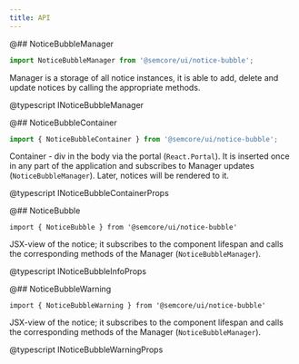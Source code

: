 ```yaml
---
title: API
---
```


@## NoticeBubbleManager

```js
import NoticeBubbleManager from '@semcore/ui/notice-bubble';
```

Manager is a storage of all notice instances, it is able to add, delete and update notices by calling the appropriate methods.

@typescript INoticeBubbleManager

@## NoticeBubbleContainer

```js
import { NoticeBubbleContainer } from '@semcore/ui/notice-bubble';
```

Container - div in the body via the portal (`React.Portal`). It is inserted once in any part of the application and subscribes to Manager updates (`NoticeBubbleManager`). Later, notices will be rendered to it.

@typescript INoticeBubbleContainerProps

@## NoticeBubble

`import { NoticeBubble } from '@semcore/ui/notice-bubble'`

JSX-view of the notice; it subscribes to the component lifespan and calls the corresponding methods of the Manager (`NoticeBubbleManager`).

@typescript INoticeBubbleInfoProps

@## NoticeBubbleWarning

`import { NoticeBubbleWarning } from '@semcore/ui/notice-bubble'`

JSX-view of the notice; it subscribes to the component lifespan and calls the corresponding methods of the Manager (`NoticeBubbleManager`).

@typescript INoticeBubbleWarningProps
